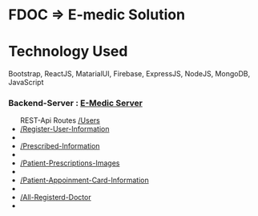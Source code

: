 # FDOC => E-medic Solution
# Technology Used
Bootstrap, ReactJS, MatarialUI, Firebase, ExpressJS, NodeJS, MongoDB, JavaScript


<h3> Backend-Server : <a href="https://project-101-doctor.herokuapp.com/">E-Medic Server</a></h3>
<ul>REST-Api Routes
  <a href="https://project-101-doctor.herokuapp.com/users">/Users</a>
   <li><a href="https://project-101-doctor.herokuapp.com/reg-user-info">/Register-User-Information</a><li>
   <li><a href="https://project-101-doctor.herokuapp.com/pres-info">/Prescribed-Information</a><li>
   <li><a href="https://project-101-doctor.herokuapp.com/pres-img">/Patient-Prescriptions-Images</a><li>
   <li><a href="https://project-101-doctor.herokuapp.com/users-info">/Patient-Appoinment-Card-Information</a><li>
   <li><a href="https://project-101-doctor.herokuapp.com/doctorlist">/All-Registerd-Doctor</a><li>
</ul>

